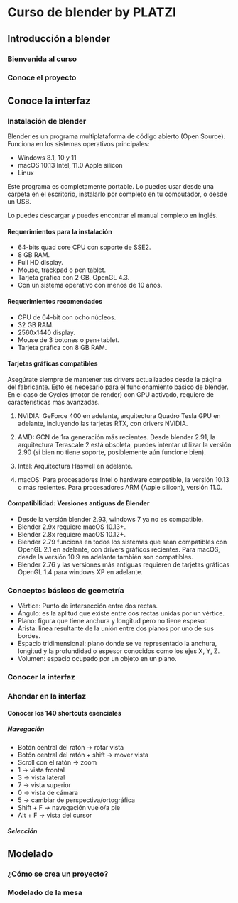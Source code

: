 # Curso de blender by PLATZI

## Introducción a blender

### Bienvenida al curso

### Conoce el proyecto

## Conoce la interfaz

### Instalación de blender

Blender es un programa multiplataforma de código abierto (Open Source). Funciona en los sistemas operativos principales:

- Windows 8.1, 10 y 11
- macOS 10.13 Intel, 11.0 Apple silicon
- Linux

Este programa es completamente portable. Lo puedes usar desde una carpeta en el escritorio, instalarlo por completo en tu computador, o desde un USB.

Lo puedes descargar y puedes encontrar el manual completo en inglés.

#### Requerimientos para la instalación

- 64-bits quad core CPU con soporte de SSE2.
- 8 GB RAM.
- Full HD display.
- Mouse, trackpad o pen tablet.
- Tarjeta gráfica con 2 GB, OpenGL 4.3.
- Con un sistema operativo con menos de 10 años.

#### Requerimientos recomendados

- CPU de 64-bit con ocho núcleos.
- 32 GB RAM.
- 2560x1440 display.
- Mouse de 3 botones o pen+tablet.
- Tarjeta gráfica con 8 GB RAM.

#### Tarjetas gráficas compatibles

Asegúrate siempre de mantener tus drivers actualizados desde la página del fabricante. Esto es necesario para el funcionamiento básico de blender. En el caso de Cycles (motor de render) con GPU activado, requiere de características más avanzadas.

1. NVIDIA: GeForce 400 en adelante, arquitectura Quadro Tesla GPU en adelante, incluyendo las tarjetas RTX, con drivers NVIDIA.

2. AMD: GCN de 1ra generación más recientes. Desde blender 2.91, la arquitectura Terascale 2 está obsoleta, puedes intentar utilizar la versión 2.90 (si bien no tiene soporte, posiblemente aún funcione bien).

3. Intel: Arquitectura Haswell en adelante.

4. macOS: Para procesadores Intel o hardware compatible, la versión 10.13 o más recientes. Para procesadores ARM (Apple silicon), versión 11.0.

#### Compatibilidad: Versiones antiguas de Blender

- Desde la versión blender 2.93, windows 7 ya no es compatible.
- Blender 2.9x requiere macOS 10.13+.
- Blender 2.8x requiere macOS 10.12+.
- Blender 2.79 funciona en todos los sistemas que sean compatibles con OpenGL 2.1 en adelante, con drivers gráficos recientes. Para macOS, desde la versión 10.9 en adelante también son compatibles.
- Blender 2.76 y las versiones más antiguas requieren de tarjetas gráficas OpenGL 1.4 para windows XP en adelante.

### Conceptos básicos de geometría

- Vértice: Punto de intersección entre dos rectas.
- Ángulo: es la aplitud que existe entre dos rectas unidas por un vértice.
- Plano: figura que tiene anchura y longitud pero no tiene espesor.
- Arista: linea resultante de la unión entre dos planos por uno de sus bordes.
- Espacio tridimensional: plano donde se ve representado la anchura, longitud y la profundidad o espesor conocidos como los ejes X, Y, Z.
- Volumen: espacio ocupado por un objeto en un plano.

### Conocer la interfaz

### Ahondar en la interfaz

#### Conocer los 140 shortcuts esenciales

##### Navegación

- Botón central del ratón -> rotar vista
- Botón central del ratón + shift -> mover vista
- Scroll con el ratón -> zoom
- 1 -> vista frontal
- 3 -> vista lateral
- 7 -> vista superior
- 0 -> vista de cámara
- 5 -> cambiar de perspectiva/ortográfica
- Shift + F -> navegación vuelo/a pie
- Alt + F -> vista del cursor

##### Selección

## Modelado

### ¿Cómo se crea un proyecto?

### Modelado de la mesa